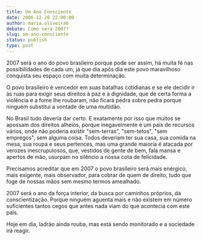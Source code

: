 ```yaml
---
title: Um Ano Consciente
date: 2006-12-28 22:00:00
author: maria.oliveira6
debate: Como será 2007? 
slug: um-ano-consciente
status: publish 
type: post
---
```


2007 será o ano do povo brasileiro porque pode ser assim, há muita fé nas possibilidades de cada um, já que dia após dia este povo maravilhoso conquista seu espaço com muita determinação.  

O povo brasileiro é vencedor em suas batalhas cotidianas e se ele decidir ir às ruas para exigir seus direitos à paz e à dignidade, que de certa forma a violência e a fome lhe roubaram, não ficará pedra sobre pedra porque ninguém substitui a vontade de uma multidão.  

No Brasil tudo deveria dar certo. E exatamente por isso que muitos se apossam dos direitos alheios, porque inegavelmente é um país de recursos vários, onde não poderia existir "sem-terras", "sem-tetos", "sem empregos", sem alguma coisa. Todos deveriam ter sua casa, sua comida na mesa, sua roupa e seus pertences, mas uma grande maioria é atacada por verozes inescrupulosos, que, vestidos de gente de bem, fala mansa e apertos de mão, usurpam no silêncio a nossa cota de felicidade.  

Precisamos acreditar que em 2007 o povo brasileiro será mais enérgico, mais exigente, mais observador, para cobrar de quem de direito, tudo que foge de nossas mãos sem mesmo termos amealhado.  

2007 será o ano da força interior, da busca por caminhos próprios, da conscientização. Porque ninguém aguenta mais e não existem em número suficientes tantos cegos que antes nada viam do que acontecia com este país.  

Hoje em dia, ladrão ainda rouba, mas está sendo monitorado e a sociedade irá reagir.
